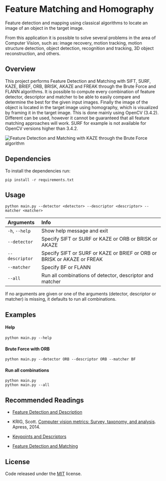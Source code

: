 # Feature Matching and Homography

[comment]: <> (![GitHub language count]&#40;https://img.shields.io/github/languages/count/whoisraibolt/Feature-Detection-and-Matching&#41;)
[comment]: <> (![GitHub top language]&#40;https://img.shields.io/github/languages/top/whoisraibolt/Feature-Detection-and-Matching&#41;)
[comment]: <> (![GitHub repo size]&#40;https://img.shields.io/github/repo-size/whoisraibolt/Feature-Detection-and-Matching&#41;)
[comment]: <> (![GitHub]&#40;https://img.shields.io/github/license/whoisraibolt/Feature-Detection-and-Matching&#41;)

Feature detection and mapping using classical algorithms to locate an image of an object in the target image.

From this application it is possible to solve several problems in the area of Computer Vision, such as: image recovery, motion tracking, motion structure detection, object detection, recognition and tracking, 3D object reconstruction, and others.

## Overview

This project performs Feature Detection and Matching with SIFT, SURF, KAZE, BRIEF, ORB, BRISK, AKAZE and FREAK through the Brute Force and FLANN algorithms. 
It is possible to compute every combination of feature detector, descriptor and matcher to be able to easily compare and determine the best for the given input images.
Finally the image of the object is located in the target image using homography, which is visualized by framing it in the target image.
This is done mainly using OpenCV (3.4.2). Different can be used, however it cannot be guaranteed that all feature matching approaches will work. SURF for example is not available for OpenCV versions higher than 3.4.2.

![Feature Detection and Matching with KAZE through the Brute Force algorithm](https://raw.githubusercontent.com/daniel1896/Feature-Matching-and-Homography/master/Results/FLANN-with-SURF-SURF.png)

## Dependencies

To install the dependencies run:

`pip install -r requirements.txt`

## Usage

`python main.py --detector <detector> --descriptor <descriptor> --matcher <matcher>`

| Arguments     | Info                                                                    |
| :------------ | :---------------------------------------------------------------------- |
| `-h`, `--help`| Show help message and exit                                              |
| `--detector`  | Specify SIFT or SURF or KAZE or ORB or BRISK or AKAZE                   |
| `--descriptor`| Specify SIFT or SURF or KAZE or BRIEF or ORB or BRISK or AKAZE or FREAK |
| `--matcher `  | Specify BF or FLANN                                                     |
| `--all`       | Run all combinations of detector, descriptor and matcher             |

If no arguments are given or one of the arguments (detector, descriptor or matcher) is missing, it defaults to run all combinations.

## Examples

####  Help
`python main.py --help`

#### Brute Force with ORB
`python main.py --detector ORB --descriptor ORB --matcher BF`

#### Run all combinations
`python main.py` </br>
`python main.py --all`

## Recommended Readings
- [Feature Detection and Description](https://github.com/whoisraibolt/Feature-Detection-and-Description "Feature Detection and Description")

- KRIG, Scott. [Computer vision metrics: Survey, taxonomy, and analysis](https://link.springer.com/content/pdf/10.1007%2F978-1-4302-5930-5.pdf "Computer vision metrics: Survey, taxonomy, and analysis"). Apress, 2014.

- [Keypoints and Descriptors](https://www.cs.utah.edu/~srikumar/cv_spring2017_files/Keypoints&Descriptors.pdf "Keypoints and Descriptors")

- [Feature Detection and Matching](https://www.comp.nus.edu.sg/~cs4243/lecture/feature.pdf "Feature Detection and Matching")

## License

Code released under the [MIT](https://github.com/whoisraibolt/Feature-Detection-and-Matching/blob/master/LICENSE "MIT") license.

